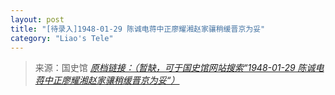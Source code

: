 ```yaml
---
layout: post
title: "[待录入]1948-01-29 陈诚电蒋中正廖耀湘赵家骧稍缓晋京为妥"
category: "Liao's Tele"
---
```



> 来源：国史馆 [*原档链接：（暂缺，可于国史馆网站搜索“1948-01-29 陈诚电蒋中正廖耀湘赵家骧稍缓晋京为妥“）*]()
